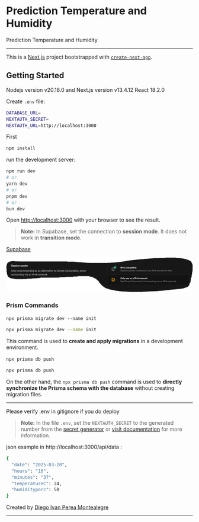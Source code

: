# Prediction Temperature and Humidity

Prediction Temperature and Humidity 


-----

This is a [Next.js](https://nextjs.org/) project bootstrapped with [`create-next-app`](https://github.com/vercel/next.js/tree/canary/packages/create-next-app).

## Getting Started
Nodejs version v20.18.0 and Next.js version v13.4.12  React 18.2.0

Create `.env` file:

```bash
DATABASE_URL=
NEXTAUTH_SECRET=
NEXTAUTH_URL=http://localhost:3000
```

First
```bash
npm install
```
run the development server:

```bash
npm run dev
# or
yarn dev
# or
pnpm dev
# or
bun dev
```

Open [http://localhost:3000](http://localhost:3000) with your browser to see the result.

> **Note:** In Supabase, set the connection to **session mode**. It does not work in **transition mode**.

[Supabase](https://supabase.com/)

<p align="center">
  <img src="README-images/selectionConectionDB.PNG" alt="Step1">
</p>

### Prism Commands

`npx prisma migrate dev --name init`

```bash
npx prisma migrate dev --name init
```

This command is used to **create and apply migrations** in a development environment.

`npx prisma db push`

```bash
npx prisma db push
```

On the other hand, the `npx prisma db push` command is used to **directly synchronize the Prisma schema with the database** without creating migration files.

----
Please verify .env in gitignore if you do deploy

> **Note:** In the file `.env`, set the `NEXTAUTH_SECRET` to the generated number from the [secret generator](https://generate-secret.vercel.app/32) or [visit documentation](https://next-auth.js.org/deployment#vercel) for more information.

json example in http://localhost:3000/api/data :

```bash
{
  "date": "2025-03-20",
  "hours": "16",
  "minutes": "37",
  "temperatureC": 24,
  "humidityporc": 50
}
```

Created by [Diego Ivan Perea Montealegre](https://github.com/diegoperea20)

---